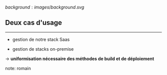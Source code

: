 $background:images/background.svg$
## Deux cas d'usage
---
* gestion de notre stack Saas

* gestion de stacks on-premise
  
-> **uniformisation nécessaire des méthodes de build et de déploiement**

note: romain
